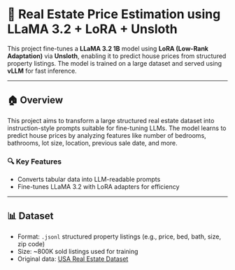 # 🏡 Real Estate Price Estimation using LLaMA 3.2 + LoRA + Unsloth

This project fine-tunes a **LLaMA 3.2 1B** model using **LoRA (Low-Rank Adaptation)** via **Unsloth**, enabling it to predict house prices from structured property listings. The model is trained on a large dataset and served using **vLLM** for fast inference.

---

## 🏠 Overview

This project aims to transform a large structured real estate dataset into instruction-style prompts suitable for fine-tuning LLMs. The model learns to predict house prices by analyzing features like number of bedrooms, bathrooms, lot size, location, previous sale date, and more.

### 🔍 Key Features

- Converts tabular data into LLM-readable prompts
- Fine-tunes LLaMA 3.2 with LoRA adapters for efficiency

---

## 📊 Dataset

- Format: `.jsonl` structured property listings (e.g., price, bed, bath, size, zip code)
- Size: ~800K sold listings used for training
- Original data: [USA Real Estate Dataset](https://www.kaggle.com/datasets/ahmedshahriarsakib/usa-real-estate-dataset)


